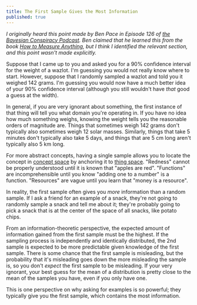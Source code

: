 ```yaml
---
title: The First Sample Gives the Most Information
published: true
---
```


*I originally heard this point made by Ben Pace in Episode 126 of* [*the Bayesian Conspiracy Podcast*](http://www.thebayesianconspiracy.com/2020/12/126-lesswrong-2-0-and-books/)*. Ben claimed that he learned this from the book* [*How to Measure Anything*](https://hubbardresearch.com/publications/how-to-measure-anything-book/)*, but I think I identified the relevant section, and this point wasn't made explicitly.*

Suppose that I came up to you and asked you for a 90% confidence interval for the weight of a wazlot. I'm guessing you would not really know where to start. However, suppose that I randomly sampled a wazlot and told you it weighed 142 grams. I'm guessing you would now have a much better idea of your 90% confidence interval (although you still wouldn't have *that* good a guess at the width). 

In general, if you are very ignorant about something, the first instance of that thing will tell you what domain you're operating in. If you have no idea how much something weighs, knowing the weight tells you the reasonable orders of magnitude are. Things that sometimes weigh 142 grams don't typically also sometimes weigh 12 solar masses. Similarly, things that take 5 minutes don't typically also take 5 days, and things that are 5 cm long aren't typically also 5 km long.

For more abstract concepts, having a single sample allows you to locate the concept in [concept space](https://www.lesswrong.com/posts/82eMd5KLiJ5Z6rTrr/superexponential-conceptspace-and-simple-words) by anchoring it to [thing space](https://www.lesswrong.com/posts/WBw8dDkAWohFjWQSk/the-cluster-structure-of-thingspace). "Redness" cannot be properly understood until it is known that "apples are red". "Functions" are incomprehensible until you know "adding one to a number" is a function. "Resources" are vague until you learn that "money is a resource".

In reality, the first sample often gives you *more* information than a random sample. If I ask a friend for an example of a snack, they're not going to randomly sample a snack and tell me about it; they're probably going to pick a snack that is at the center of the space of all snacks, like potato chips. 

From an information-theoretic perspective, the expected amount of information gained from the first sample must be the highest. If the sampling process is independently and identically distributed, the 2nd sample is expected to be more predictable given knowledge of the first sample. There is some chance that the first sample is misleading, but the probability that it's misleading goes down the more misleading the sample is, so you don't *expect* the first sample to be misleading. If your very ignorant, your best guess for the mean of a distribution is pretty close to the mean of the samples you have, even if you only have one.

This is one perspective on why asking for examples is so powerful; they typically give you the first sample, which contains the most information. 